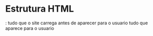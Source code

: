 <h1>Estrutura HTML</h1>
<html>:
    <head>
         tudo que o site carrega antes de aparecer para o usuario
   </head>
   <body>
         tudo que aparece para o usuario
   </body>
</html>
